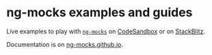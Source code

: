 # ng-mocks examples and guides

Live examples to play with [`ng-mocks`](https://www.npmjs.com/package/ng-mocks)
on [CodeSandbox](https://codesandbox.io/s/github/ng-mocks/examples?file=/src/test.spec.ts)
or
on [StackBlitz](https://stackblitz.com/github/ng-mocks/examples?file=src/test.spec.ts).

Documentation is on [ng-mocks.github.io](https://ng-mocks.github.io/).

